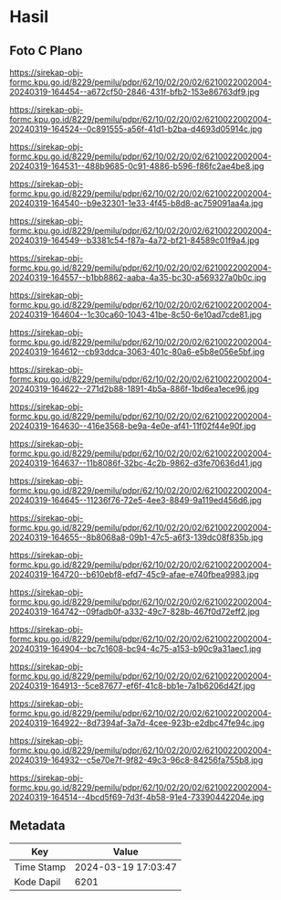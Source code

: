 # Hasil

## Foto C Plano

https://sirekap-obj-formc.kpu.go.id/8229/pemilu/pdpr/62/10/02/20/02/6210022002004-20240319-164454--a672cf50-2846-431f-bfb2-153e86763df9.jpg

https://sirekap-obj-formc.kpu.go.id/8229/pemilu/pdpr/62/10/02/20/02/6210022002004-20240319-164524--0c891555-a56f-41d1-b2ba-d4693d05914c.jpg

https://sirekap-obj-formc.kpu.go.id/8229/pemilu/pdpr/62/10/02/20/02/6210022002004-20240319-164531--488b9685-0c91-4886-b596-f86fc2ae4be8.jpg

https://sirekap-obj-formc.kpu.go.id/8229/pemilu/pdpr/62/10/02/20/02/6210022002004-20240319-164540--b9e32301-1e33-4f45-b8d8-ac759091aa4a.jpg

https://sirekap-obj-formc.kpu.go.id/8229/pemilu/pdpr/62/10/02/20/02/6210022002004-20240319-164549--b3381c54-f87a-4a72-bf21-84589c01f9a4.jpg

https://sirekap-obj-formc.kpu.go.id/8229/pemilu/pdpr/62/10/02/20/02/6210022002004-20240319-164557--b1bb8862-aaba-4a35-bc30-a569327a0b0c.jpg

https://sirekap-obj-formc.kpu.go.id/8229/pemilu/pdpr/62/10/02/20/02/6210022002004-20240319-164604--1c30ca60-1043-41be-8c50-6e10ad7cde81.jpg

https://sirekap-obj-formc.kpu.go.id/8229/pemilu/pdpr/62/10/02/20/02/6210022002004-20240319-164612--cb93ddca-3063-401c-80a6-e5b8e056e5bf.jpg

https://sirekap-obj-formc.kpu.go.id/8229/pemilu/pdpr/62/10/02/20/02/6210022002004-20240319-164622--271d2b88-1891-4b5a-886f-1bd6ea1ece96.jpg

https://sirekap-obj-formc.kpu.go.id/8229/pemilu/pdpr/62/10/02/20/02/6210022002004-20240319-164630--416e3568-be9a-4e0e-af41-11f02f44e90f.jpg

https://sirekap-obj-formc.kpu.go.id/8229/pemilu/pdpr/62/10/02/20/02/6210022002004-20240319-164637--11b8086f-32bc-4c2b-9862-d3fe70636d41.jpg

https://sirekap-obj-formc.kpu.go.id/8229/pemilu/pdpr/62/10/02/20/02/6210022002004-20240319-164645--11236f76-72e5-4ee3-8849-9a119ed456d6.jpg

https://sirekap-obj-formc.kpu.go.id/8229/pemilu/pdpr/62/10/02/20/02/6210022002004-20240319-164655--8b8068a8-09b1-47c5-a6f3-139dc08f835b.jpg

https://sirekap-obj-formc.kpu.go.id/8229/pemilu/pdpr/62/10/02/20/02/6210022002004-20240319-164720--b610ebf8-efd7-45c9-afae-e740fbea9983.jpg

https://sirekap-obj-formc.kpu.go.id/8229/pemilu/pdpr/62/10/02/20/02/6210022002004-20240319-164742--09fadb0f-a332-49c7-828b-467f0d72eff2.jpg

https://sirekap-obj-formc.kpu.go.id/8229/pemilu/pdpr/62/10/02/20/02/6210022002004-20240319-164904--bc7c1608-bc94-4c75-a153-b90c9a31aec1.jpg

https://sirekap-obj-formc.kpu.go.id/8229/pemilu/pdpr/62/10/02/20/02/6210022002004-20240319-164913--5ce87677-ef6f-41c8-bb1e-7a1b6206d42f.jpg

https://sirekap-obj-formc.kpu.go.id/8229/pemilu/pdpr/62/10/02/20/02/6210022002004-20240319-164922--8d7394af-3a7d-4cee-923b-e2dbc47fe94c.jpg

https://sirekap-obj-formc.kpu.go.id/8229/pemilu/pdpr/62/10/02/20/02/6210022002004-20240319-164932--c5e70e7f-9f82-49c3-96c8-84256fa755b8.jpg

https://sirekap-obj-formc.kpu.go.id/8229/pemilu/pdpr/62/10/02/20/02/6210022002004-20240319-164514--4bcd5f69-7d3f-4b58-91e4-73390442204e.jpg


## Metadata

| Key        | Value               |
| ---------- | ------------------- |
| Time Stamp | 2024-03-19 17:03:47 |
| Kode Dapil | 6201                |



